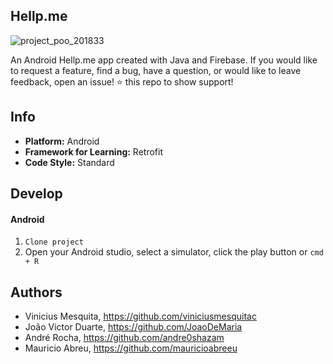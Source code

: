 ## Hellp.me

![project_poo_201833](https://user-images.githubusercontent.com/43412432/54782587-05a53400-4bfe-11e9-943a-d89397c61462.png)

An Android Hellp.me app created with Java and Firebase. If you would like to request a feature, find a bug, have a question, or would like to leave feedback, open an issue! ⭐️ this repo to show support!
## Info
* **Platform:** Android
* **Framework for Learning:** Retrofit
* **Code Style:** Standard


## Develop
#### Android
1. `Clone project` 
2. Open your Android studio, select a simulator, click the play button or `cmd + R`
 
 
 ## Authors

* Vinicius Mesquita, https://github.com/viniciusmesquitac
* João Victor Duarte,  https://github.com/JoaoDeMaria
* André Rocha,  https://github.com/andre0shazam 
* Mauricio Abreu, https://github.com/mauricioabreeu
 
